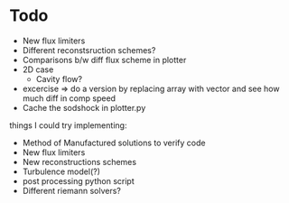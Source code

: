 # Todo

- New flux limiters
- Different reconstsruction schemes?
- Comparisons b/w diff flux scheme in plotter
- 2D case
    - Cavity flow?
- excercise => do a version by replacing array with vector and see how much diff in comp speed
- Cache the sodshock in plotter.py

things I could try implementing:

- Method of Manufactured solutions to verify code
- New flux limiters
- New reconstructions schemes
- Turbulence model(?)
- post processing python script
- Different riemann solvers?
